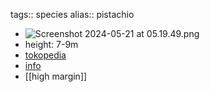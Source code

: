 tags:: species
alias:: pistachio

- ![Screenshot 2024-05-21 at 05.19.49.png](https://peach-geographical-bat-397.mypinata.cloud/ipfs/QmYm4iu8sG3KMy9gojNER41eDGPMsWYpH1DCoBtwH4zXPa)
- height: 7-9m
- [tokopedia](https://www.tokopedia.com/e-landelectronics-1/tm-turkish-antep-pistachios-genuine-pistachio-pistacia-vera-25?extParam=ivf%3Dfalse%26src%3Dsearch&refined=true)
- [info](https://www.gardenia.net/plant/pistacia-vera)
- [[high margin]]